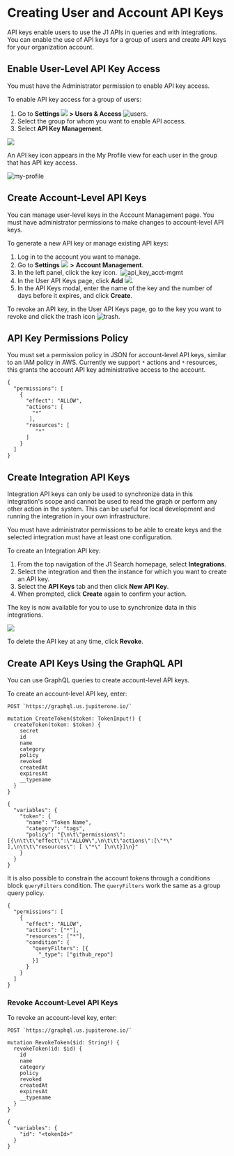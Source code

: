 # Creating User and Account API Keys

API keys enable users to use the J1 APIs in queries and with integrations. You can enable the use of API keys for a group of users and create API keys for your organization account.

## Enable User-Level API Key Access

You must have the Administrator permission to enable API key access.

To enable API key access for a group of users:

1. Go to **Settings ![](../assets/icons/gear.png) > Users & Access** ![users](../assets/icons/users.png).
2. Select the group for whom you want to enable API access.
3. Select **API Key Management**.
   ​

![](../assets/api-key-access-group-enable1.png)



An API key icon appears in the My Profile view for each user in the group that has API key access. 



![my-profile](../assets/my-profile-key.png) 



## Create Account-Level API Keys

You can manage user-level keys in the Account Management page. You must have administrator permissions to make changes to account-level API keys.

To generate a new API key or manage existing API keys:

1. Log in to the account you want to manage.
2. Go to **Settings** ![](../assets/icons/gear.png) **>** **Account Management**.
3. In the left panel, click the key icon.
   ​
   ![api_key_acct-mgmt](../assets/api_key_acct-mgmt.png) 
   ​
4. In the User API Keys page, click **Add** ![](../assets/icons/api-keys-plus.png).
5. In the API Keys modal, enter the name of the key and the number of days before it expires, and click **Create**.

To revoke an API key, in the User API Keys page, go to the key you want to revoke and click the trash icon ![trash](../assets/icons/trash.png).

## API Key Permissions Policy

You must set a permission policy in JSON for account-level API keys, similar to an IAM policy in AWS. 
Currently we support `*` actions and `*` resources, this grants the account API key administrative access to the account.

```
{
  "permissions": [
    {
      "effect": "ALLOW",
      "actions": [
        "*"
       ],
      "resources": [
         "*"
      ]
    }
  ]
}
```

## Create Integration API Keys

Integration API keys can only be used to synchronize data in this integration's scope and cannot be used to read the graph or 
perform any other action in the system. This can be useful for local development and running the integration in your own infrastructure.

You must have administrator permissions to be able to create keys and the selected integration must have at least one
configuration.

To create an Integration API key:

1. From the top navigation of the J1 Search homepage, select **Integrations**.
2. Select the integration and then the instance for which you want to create an API key.
3. Select the **API Keys** tab and then click **New API Key**.
4. When prompted, click **Create** again to confirm your action.

The key is now available for you to use to synchronize data in this integrations.


![](../assets/api-integration-create-key.png) 


To delete the API key at any time, click **Revoke**.

## Create API Keys Using the GraphQL API

You can use GraphQL queries to create account-level API keys.

To create an account-level API key, enter:

```
POST `https://graphql.us.jupiterone.io/`
```

```
mutation CreateToken($token: TokenInput!) {
  createToken(token: $token) {
    secret
    id
    name
    category
    policy
    revoked
    createdAt
    expiresAt
    __typename
  }
}
```

```
{
  "variables": {
    "token": {
      "name": "Token Name",
      "category": "tags",
      "policy": "{\n\t\"permissions\": [{\n\t\t\"effect\":\"ALLOW\",\n\t\t\"actions\":[\"*\" ],\n\t\t\"resources\": [ \"*\" ]\n\t}]\n}"
    }
  }
}
```

It is also possible to constrain the account tokens through a conditions block `queryFilters` condition.  The `queryFilters` work the same as a group query policy.

```
{
  "permissions": [
    {
      "effect": "ALLOW",
      "actions": ["*"],
      "resources": ["*"],
      "condition": {
        "queryFilters": [{
          "_type": ["github_repo"]
        }]
      }
    }
  ]
}
```

### Revoke Account-Level API Keys

To revoke an account-level key, enter:

```
POST `https://graphql.us.jupiterone.io/`
```

```
mutation RevokeToken($id: String!) {
  revokeToken(id: $id) {
    id
    name
    category
    policy
    revoked
    createdAt
    expiresAt
    __typename
  }
}
```

```
{
  "variables": {
    "id": "<tokenId>"
  }
}
```
